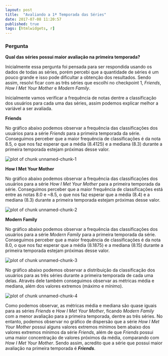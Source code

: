 ```yaml
---
layout: post
title:  "Avaliando a 1ª Temporada das Séries"
date: 2017-07-08 11:20:57
published: true
tags: [htmlwidgets, r]
---
```




### Pergunta

**Qual das séries possui maior avaliação na primeira temporada?**

Inicialmente essa pergunta foi pensada para ser respondida usando os dados de todas as séries, porém percebi que a quantidade de séries é um pouco grande e isso pode dificultar a obtenção dos resultados. Sendo assim, resolvi ficar com as três séries que escolhi no checkpoint 1, *Friends*, *How I Met Your Mother* e *Modern Family*.

Inicialmente vamos verificar a frequência de notas dentre a classificação dos usuários para cada uma das séries, assim podemos explicar melhor a variável a ser avaliada.

**Friends**

No gráfico abaixo podemos observar a frequência das classificações dos usuários para a série *Friends* para a primeira temporada da série. Conseguimos perceber que a maior frequência de classificações é da nota 8.5, o que nos faz esperar que a média (8.4125) e a mediana (8.3) durante a primeira temporada estejam próximas desse valor.   

![plot of chunk unnamed-chunk-1](/portfolioad1/figure/source/prob1-cp4-1/2017-07-06-prob1-cp4-1/unnamed-chunk-1-1.png)


**How I Met Your Mother**

No gráfico abaixo podemos observar a frequência das classificações dos usuários para a série *How I Met Your Mother* para a primeira temporada da série. Conseguimos perceber que a maior frequência de classificações está entre as notas 8.0 e ~8.5, o que nos faz esperar que a média (8.4) e a mediana (8.3) durante a primeira temporada estejam próximas desse valor.   

![plot of chunk unnamed-chunk-2](/portfolioad1/figure/source/prob1-cp4-1/2017-07-06-prob1-cp4-1/unnamed-chunk-2-1.png)

**Modern Family**

No gráfico abaixo podemos observar a frequência das classificações dos usuários para a série *Modern Family* para a primeira temporada da série. Conseguimos perceber que a maior frequência de classificações é da nota 8.0, o que nos faz esperar que a média (8.1875) e a mediana (8.15) durante a primeira temporada estejam próximas desse valor.   

![plot of chunk unnamed-chunk-3](/portfolioad1/figure/source/prob1-cp4-1/2017-07-06-prob1-cp4-1/unnamed-chunk-3-1.png)

No gráfico abaixo podemos observar a distribuição da classificação dos usuários para as três séries durante a primeira temporada de cada uma delas. Através dele também conseguimos observar as métricas média e mediana, além dos valores extremos (máximo e mínimo).   

![plot of chunk unnamed-chunk-4](/portfolioad1/figure/source/prob1-cp4-1/2017-07-06-prob1-cp4-1/unnamed-chunk-4-1.png)

Como podemos observar, as métricas média e mediana são quase iguais para as séries *Friends* e *How I Met Your Mother*, ficando *Modern Family* com a menor avaliação para a primeira temporada, dentre as três séries. No entanto, podemos observar no gráfico de dispersão que a série *How I Met Your Mother* possui alguns valores extremos mínimos bem abaixo dos valores extremos mínimos da série *Friends*, além de que *Friends* possui uma maior concentração de valores próximos da média, comparando com *How I Met Your Mother*. Sendo assim, acredito que a série que possui maior avaliação na primeira temporada é ***Friends***.
